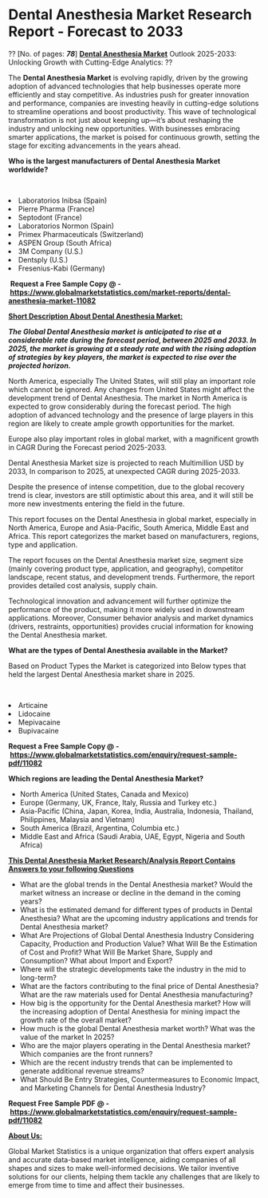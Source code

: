 <H1>Dental Anesthesia Market Research Report - Forecast to 2033</H1><p>?? [No. of pages:&nbsp;<strong><em>78</em></strong>]&nbsp;<strong><a href="https://www.globalmarketstatistics.com/market-reports/dental-anesthesia-market-11082">Dental Anesthesia&nbsp;Market</a></strong>&nbsp;Outlook 2025-2033: Unlocking Growth with Cutting-Edge Analytics: ??</p><p>The <strong>Dental Anesthesia Market</strong> is evolving rapidly, driven by the growing adoption of advanced technologies that help businesses operate more efficiently and stay competitive. As industries push for greater innovation and performance, companies are investing heavily in cutting-edge solutions to streamline operations and boost productivity. This wave of technological transformation is not just about keeping up&mdash;it&rsquo;s about reshaping the industry and unlocking new opportunities. With businesses embracing smarter applications, the market is poised for continuous growth, setting the stage for exciting advancements in the years ahead.</p><p><strong>Who is the largest manufacturers of Dental Anesthesia Market worldwide?</strong></p><p>&nbsp;<li>Laboratorios Inibsa (Spain)<li> Pierre Pharma (France)<li> Septodont (France)<li> Laboratorios Normon (Spain)<li> Primex Pharmaceuticals (Switzerland)<li> ASPEN Group (South Africa)<li> 3M Company (U.S.)<li> Dentsply (U.S.)<li> Fresenius-Kabi (Germany)</p><p>&nbsp;<strong>Request a Free Sample Copy @ -&nbsp;<a href="https://www.globalmarketstatistics.com/market-reports/dental-anesthesia-market-11082">https://www.globalmarketstatistics.com/market-reports/dental-anesthesia-market-11082</a></strong></p><p><strong><u>Short Description About Dental Anesthesia Market:</u></strong></p><p><strong><em>The Global Dental Anesthesia market is anticipated to rise at a considerable rate during the forecast period, between 2025 and 2033. In 2025, the market is growing at a steady rate and with the rising adoption of strategies by key players, the market is expected to rise over the projected horizon.</em></strong></p><p>North America, especially The United States, will still play an important role which cannot be ignored. Any changes from United States might affect the development trend of Dental Anesthesia. The market in North America is expected to grow considerably during the forecast period. The high adoption of advanced technology and the presence of large players in this region are likely to create ample growth opportunities for the market.</p><p>Europe also play important roles in global market, with a magnificent growth in CAGR During the Forecast period 2025-2033.</p><p>Dental Anesthesia Market size is projected to reach Multimillion USD by 2033, In comparison to 2025, at unexpected CAGR during 2025-2033.</p><p>Despite the presence of intense competition, due to the global recovery trend is clear, investors are still optimistic about this area, and it will still be more new investments entering the field in the future.</p><p>This report focuses on the Dental Anesthesia in global market, especially in North America, Europe and Asia-Pacific, South America, Middle East and Africa. This report categorizes the market based on manufacturers, regions, type and application.</p><p>The report focuses on the Dental Anesthesia market size, segment size (mainly covering product type, application, and geography), competitor landscape, recent status, and development trends. Furthermore, the report provides detailed cost analysis, supply chain.</p><p>Technological innovation and advancement will further optimize the performance of the product, making it more widely used in downstream applications. Moreover, Consumer behavior analysis and market dynamics (drivers, restraints, opportunities) provides crucial information for knowing the Dental Anesthesia market.</p><p><strong>What are the types of Dental Anesthesia available in the Market?</strong></p><p>Based on Product Types the Market is categorized into Below types that held the largest Dental Anesthesia market share in 2025.</p><p>&nbsp;<li>Articaine<li> Lidocaine<li> Mepivacaine<li> Bupivacaine&nbsp;</p><p><strong>Request a Free Sample Copy @ -&nbsp;<a href="https://www.globalmarketstatistics.com/enquiry/request-sample-pdf/11082">https://www.globalmarketstatistics.com/enquiry/request-sample-pdf/11082</a></strong></p><p><strong>Which regions are leading the Dental Anesthesia Market?</strong></p><ul><li>North America (United States, Canada and Mexico)</li><li>Europe (Germany, UK, France, Italy, Russia and Turkey etc.)</li><li>Asia-Pacific (China, Japan, Korea, India, Australia, Indonesia, Thailand, Philippines, Malaysia and Vietnam)</li><li>South America (Brazil, Argentina, Columbia etc.)</li><li>Middle East and Africa (Saudi Arabia, UAE, Egypt, Nigeria and South Africa)</li></ul><p><strong><u>This Dental Anesthesia Market Research/Analysis Report Contains Answers to your following Questions</u></strong></p><ul><li>What are the global trends in the Dental Anesthesia market? Would the market witness an increase or decline in the demand in the coming years?</li><li>What is the estimated demand for different types of products in Dental Anesthesia? What are the upcoming industry applications and trends for Dental Anesthesia market?</li><li>What Are Projections of Global Dental Anesthesia Industry Considering Capacity, Production and Production Value? What Will Be the Estimation of Cost and Profit? What Will Be Market Share, Supply and Consumption? What about Import and Export?</li><li>Where will the strategic developments take the industry in the mid to long-term?</li><li>What are the factors contributing to the final price of Dental Anesthesia? What are the raw materials used for Dental Anesthesia manufacturing?</li><li>How big is the opportunity for the Dental Anesthesia market? How will the increasing adoption of Dental Anesthesia for mining impact the growth rate of the overall market?</li><li>How much is the global Dental Anesthesia market worth? What was the value of the market In 2025?</li><li>Who are the major players operating in the Dental Anesthesia market? Which companies are the front runners?</li><li>Which are the recent industry trends that can be implemented to generate additional revenue streams?</li><li>What Should Be Entry Strategies, Countermeasures to Economic Impact, and Marketing Channels for Dental Anesthesia Industry?</li></ul><p><strong>Request Free Sample PDF @ -&nbsp;<a href="https://www.globalmarketstatistics.com/enquiry/request-sample-pdf/11082">https://www.globalmarketstatistics.com/enquiry/request-sample-pdf/11082</a></strong></p><p><strong><u>About Us:</u></strong></p><p>Global Market Statistics&nbsp;is a unique organization that offers expert analysis and accurate data-based market intelligence, aiding companies of all shapes and sizes to make well-informed decisions. We tailor inventive solutions for our clients, helping them tackle any challenges that are likely to emerge from time to time and affect their businesses.</p>
